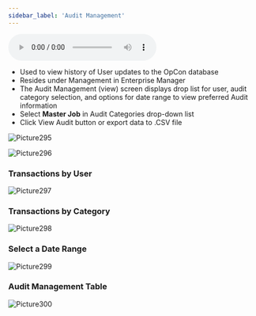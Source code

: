 ```yaml
---
sidebar_label: 'Audit Management'
---
```


<audio controls="controls">
  <source type="audio/mp3" src="audiobasic/AuditManagement.mp3"></source>
  <p>Your browser does not support the audio element.</p>
</audio>

* Used to view history of User updates to the OpCon database
* Resides under Management in Enterprise Manager
* The Audit Management (view) screen displays drop list for user, audit category selection, and options for date range to view preferred Audit information
* Select **Master Job** in Audit Categories drop-down list
* Click View Audit button or export data to .CSV file

![Picture295](/imgbasic/295.png)  

![Picture296](/imgbasic/296.png)

### Transactions by User

![Picture297](/imgbasic/297.png)

### Transactions by Category

![Picture298](/imgbasic/298.png)

### Select a Date Range

![Picture299](/imgbasic/299.png)

### Audit Management Table

![Picture300](/imgbasic/300.png)